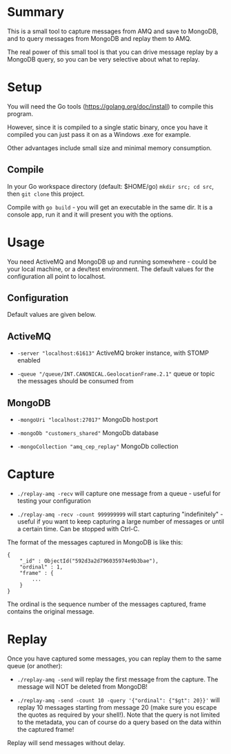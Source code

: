 
Summary
=======

This is a small tool to capture messages from AMQ and save to MongoDB, and to query messages from MongoDB and replay them to AMQ.

The real power of this small tool is that you can drive message replay by a MongoDB query, so you can be very selective about what to replay.

Setup
=====

You will need the Go tools (https://golang.org/doc/install) to compile this program.

However, since it is compiled to a single static binary, once you have it compiled you can just pass it on as a Windows .exe for example.

Other advantages include small size and minimal memory consumption.

Compile
-------

In your Go workspace directory (default: $HOME/go) `mkdir src; cd src`, then `git clone` this project.

Compile with `go build` - you will get an executable in the same dir. It is a console app, run it and it will present you with the options.

Usage
=====

You need ActiveMQ and MongoDB up and running somewhere - could be your local machine, or a dev/test environment. The default values for the configuration all point to localhost.

Configuration
-------------

Default values are given below.

ActiveMQ
--------

* `-server "localhost:61613"` ActiveMQ broker instance, with STOMP enabled

* `-queue "/queue/INT.CANONICAL.GeolocationFrame.2.1"` queue or topic the messages should be consumed from

MongoDB
-------

* `-mongoUri "localhost:27017"` MongoDb host:port

* `-mongoDb "customers_shared"` MongoDb database

* `-mongoCollection "amq_cep_replay"` MongoDb collection

Capture
=======

* `./replay-amq -recv` will capture one message from a queue - useful for testing your configuration

* `./replay-amq -recv -count 999999999` will start capturing "indefinitely" - useful if you want to keep capturing a large number of messages or until a certain time. Can be stopped with Ctrl-C.

The format of the messages captured in MongoDB is like this:

```
{
    "_id" : ObjectId("592d3a2d796035974e9b3bae"),
    "ordinal" : 1,
    "frame" : {
        ...
    }
}
```

The ordinal is the sequence number of the messages captured, frame contains the original message.

Replay
======

Once you have captured some messages, you can replay them to the same queue (or another):

* `./replay-amq -send` will replay the first message from the capture. The message will NOT be deleted from MongoDB!

* `./replay-amq -send -count 10 -query '{"ordinal": {"$gt": 20}}'` will replay 10 messages starting from message 20 (make sure you escape the quotes as required by your shell!). Note that the query is not limited to the metadata, you can of course do a query based on the data within the captured frame!

Replay will send messages without delay.


